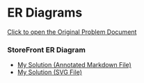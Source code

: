 # ER Diagrams

[Click to open the Original Problem Document](https://docs.google.com/document/d/1vdyIlHVgK8dfUuAWv1BejlGvVPNneekOmMAdwS7mPrE/edit)

### StoreFront ER Diagram
- [My Solution (Annotated Markdown File)](./Assignment.md)
- [My Solution (SVG File)](./StoreFront.svg)